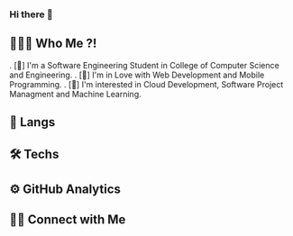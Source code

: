 <!--<img src="https://raw.githubusercontent.com/AVS1508/AVS1508/master/assets/Hand%20Wave.gif" width="200" / > -->

### Hi there 👋

## 👨🏻‍💻  Who Me ?!

. [📌] I'm a Software Engineering Student in College of Computer Science and Engineering.
. [💠] I'm in Love with Web Development and Mobile Programming.
. [🚀] I'm interested in Cloud Development, Software Project Managment and Machine Learning.


## 📝  Langs


## 🛠️  Techs

## ⚙️  GitHub Analytics

## 🤝🏻  Connect with Me

<!--
**Az-Abdulaziz/Az-Abdulaziz** is a ✨ _special_ ✨ repository because its `README.md` (this file) appears on your GitHub profile.

Here are some ideas to get you started:

- 🔭 I’m currently working on ...
- 🌱 I’m currently learning ...
- 👯 I’m looking to collaborate on ...
- 🤔 I’m looking for help with ...
- 💬 Ask me about ...
- 📫 How to reach me: ...
- 😄 Pronouns: ...
- ⚡ Fun fact: ...
-->
